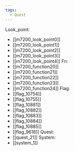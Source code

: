 ```yaml
---
tags:
  - Quest
---
```

Look_point:
- [[m7200_look_point0]]
- [[m7200_look_point1]]
- [[m7200_look_point2]]
- [[m7200_look_point3]]
- [[m7200_look_point4]]
Fn:
- [[m7200_function20]]
- [[m7200_function21]]
- [[m7200_function22]]
- [[m7200_function23]]
- [[m7200_function24]]
Flag:
- [[flag_10754]]
- [[flag_10755]]
- [[flag_10881]]
- [[flag_10882]]
- [[flag_10883]]
- [[flag_10884]]
- [[flag_10885]]
- [[flag_9618]]
Quest:
- [[quest_21]]
System:
- [[system_1]]
